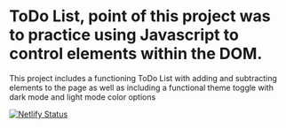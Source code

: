 # ToDo List, point of this project was to practice using Javascript to control elements within the DOM.
This project includes a functioning ToDo List with adding and subtracting elements to the page as well as including a functional theme toggle with dark mode and light mode color options

[![Netlify Status](https://api.netlify.com/api/v1/badges/7e9e53db-3893-49b3-a94c-7052ad5fbe42/deploy-status)](https://app.netlify.com/sites/todolist-w-themetoggle/deploys)

